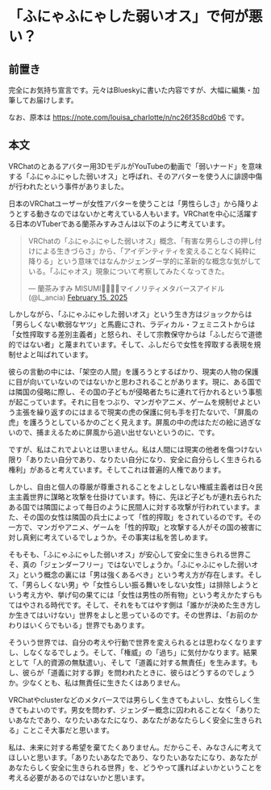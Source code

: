 # 「ふにゃふにゃした弱いオス」で何が悪い？

## 前置き

完全にお気持ち宣言です。元々はBlueskyに書いた内容ですが、大幅に編集・加筆してお届けします。

なお、原本は https://note.com/louisa_charlotte/n/nc26f358cd0b6 です。

## 本文

VRChatのとあるアバター用3DモデルがYouTubeの動画で「弱いナード」を意味する「ふにゃふにゃした弱いオス」と呼ばれ、そのアバターを使う人に誹謗中傷が行われたという事件がありました。

日本のVRChatユーザーが女性アバターを使うことは「男性らしさ」から降りようとする動きなのではないかと考えている人もいます。VRChatを中心に活躍する日本のVTuberである蘭茶みすみさんは以下のように考えています。

<blockquote class="twitter-tweet"><p lang="ja" dir="ltr">VRChatの「ふにゃふにゃした弱いオス」概念、「有害な男らしさの押し付けによる生きづらさ」から、「アイデンティティを変えることなく純粋に降りる」という意味ではなんかジェンダー学的に革新的な概念な気がしている。「ふにゃオス」現象について考察してみたくなってきた。</p>&mdash; 蘭茶みすみ MISUMI🏳️‍🌈🏳️‍⚧️マイノリティメタバースアイドル (@L_ancia) <a href="https://twitter.com/L_ancia/status/1890605409397870679?ref_src=twsrc%5Etfw">February 15, 2025</a></blockquote> <script async src="https://platform.twitter.com/widgets.js" charset="utf-8"></script>

しかしながら、「ふにゃふにゃした弱いオス」という生き方はジョックからは「男らしくない軟弱なヤツ」と馬鹿にされ、ラディカル・フェミニストからは「女性搾取する差別主義者」と怒られ、そして宗教保守からは「ふしだらで道徳的ではない者」と蔑まれています。そして、ふしだらで女性を搾取する表現を規制せよと叫ばれています。

彼らの言動の中には、「架空の人間」を護ろうとするばかり、現実の人物の保護に目が向いていないのではないかと思わされることがあります。現に、ある国では隣国の侵略に際し、その国の子どもが侵略者たちに連れて行かれるという事態が起こっています。それに目をつぶり、マンガやアニメ、ゲームを規制せよという主張を繰り返すのにはまるで現実の虎の保護に何も手を打たないで、「屏風の虎」を護ろうとしているかのごとく見えます。屏風の中の虎はただの絵に過ぎないので、捕まえるために屏風から追い出せないというのに、です。

ですが、私はこれでよいとは思いません。私は人間には現実の他者を傷つけない限り「ありたい自分であり、なりたい自分になり、安全に自分らしく生きられる権利」があると考えています。そしてこれは普遍的人権であります。

しかし、自由と個人の尊厳が尊重されることをよしとしない権威主義者は日々民主主義世界に謀略と攻撃を仕掛けています。特に、先ほど子どもが連れ去られたある国では隣国によって毎日のように民間人に対する攻撃が行われています。また、その国の女性は隣国の兵士によって「性的搾取」をされているのです。その一方で、マンガやアニメ、ゲームを「性的搾取」と攻撃する人がその国の被害に対し真剣に考えているでしょうか。その事実は私を苦しめます。

そもそも、「ふにゃふにゃした弱いオス」が安心して安全に生きられる世界こそ、真の「ジェンダーフリー」ではないでしょうか。「ふにゃふにゃした弱いオス」という概念の裏には「男は強くあるべき」という考え方が存在します。そして、「男らしくない男」や「女性らしい振る舞いをしない女性」は排除しようという考え方や、挙げ句の果てには「女性は男性の所有物」という考えかたすらもてはやされる時代です。そして、それをもてはやす側は「誰かが決めた生き方しか生きてはいけない」世界をよしと思っているのです。その世界は、「お前のかわりはいくらでもいる」世界でもあります。

そういう世界では、自分の考えや行動で世界を変えられるとは思わなくなりますし、しなくなるでしょう。そして、「権威」の「過ち」に気付かなります。結果として「人的資源の無駄遣い」、そして「道義に対する無責任」を生みます。もし、彼らが「道義に対する罪」を問われたときに、彼らはどうするのでしょうか。少なくとも、私は無責任に生きたくはありません。

VRChatやclusterなどのメタバースでは男らしく生きてもよいし、女性らしく生きてもよいのです。男女を問わず、ジェンダー概念に囚われることなく「ありたいあなたであり、なりたいあなたになり、あなたがあなたらしく安全に生きられる」ことこそ大事だと思います。

私は、未来に対する希望を棄てたくありません。だからこそ、みなさんに考えてほしいと思います。「ありたいあなたであり、なりたいあなたになり、あなたがあなたらしく安全に生きられる世界」を、どうやって護ればよいかということを考える必要があるのではないかと思います。
